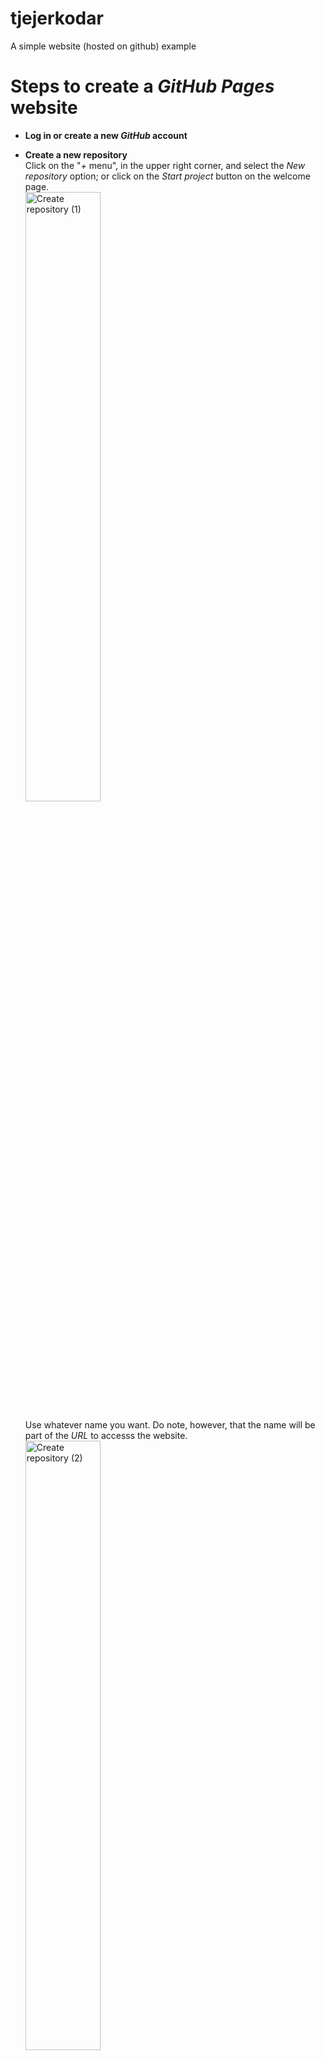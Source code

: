# tjejerkodar
A simple website (hosted on github) example

# Steps to create a _GitHub Pages_ website

- **Log in or create a new _GitHub_ account**
- **Create a new repository**  
  Click on the "_+_ menu", in the upper right corner, and select the _New repository_ option; or click on the _Start project_ button on the welcome page.  
  <img alt="Create repository (1)" src="https://i.imgur.com/042LjNf.png?1" width="50%"/>  
  
  Use whatever name you want. Do note, however, that the name will be part of the _URL_ to accesss the website.  
  <img alt="Create repository (2)" src="https://i.imgur.com/eFKro4M.png?1" width="50%"/>
- **Turn on _GitHub Pages_ for your repository**  
  Click on the _Settings_ tab and scroll down to the _GitHub Pages_ heading. Select _master branch_ as the _Source_ and click _Save_.  
  <img alt="Enable GitHub Pages" src="https://i.imgur.com/q5ufpaZ.png?1" width="50%"/>
  
  > For this example this will suffice; for more complex projects, a separate branch would be better in order to separate source code from generated code.  
- **Test your website**  
  When you complete the previous step you will be presented with the _URL_ to your website, click it to verify that it works.   
  <img alt="Enable GitHub Pages" src="https://i.imgur.com/AqIL7hw.png?1" width="50%"/>
  
  > The _URL_ of the website will be `http(s)://<your github account name>.github.io/<your repository name>/`, but this can be changed using the _Custom domain_ option. Or; you will want to look into a more traditional hosting solution, this is more to get something fast up that you can test and share with a smaller set of people.  

  > Initially your website will be pretty empty, either a generic page or a _HTML_ version of your _README.md_ file. This will improve however when you add some source and point to a proper _index.html_ file.
  
